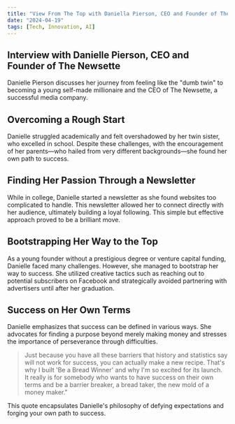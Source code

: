 ```yaml
---
title: "View From The Top with Daniella Pierson, CEO and Founder of The Newsette"
date: "2024-04-19"
tags: [Tech, Innovation, AI]
---
```


## Interview with Danielle Pierson, CEO and Founder of The Newsette

Danielle Pierson discusses her journey from feeling like the "dumb twin" to becoming a young self-made millionaire and the CEO of The Newsette, a successful media company.

## Overcoming a Rough Start

Danielle struggled academically and felt overshadowed by her twin sister, who excelled in school. Despite these challenges, with the encouragement of her parents—who hailed from very different backgrounds—she found her own path to success.

## Finding Her Passion Through a Newsletter

While in college, Danielle started a newsletter as she found websites too complicated to handle. This newsletter allowed her to connect directly with her audience, ultimately building a loyal following. This simple but effective approach proved to be a brilliant move.

## Bootstrapping Her Way to the Top

As a young founder without a prestigious degree or venture capital funding, Danielle faced many challenges. However, she managed to bootstrap her way to success. She utilized creative tactics such as reaching out to potential subscribers on Facebook and strategically avoided partnering with advertisers until after her graduation.

## Success on Her Own Terms

Danielle emphasizes that success can be defined in various ways. She advocates for finding a purpose beyond merely making money and stresses the importance of perseverance through difficulties.

> Just because you have all these barriers that history and statistics say will not work for success, you can actually make a new recipe. That's why I built 'Be a Bread Winner' and why I'm so excited for its launch. It really is for somebody who wants to have success on their own terms and be a barrier breaker, a bread taker, the new mold of a money maker."

This quote encapsulates Danielle's philosophy of defying expectations and forging your own path to success.
